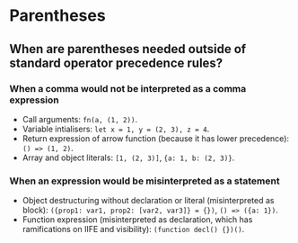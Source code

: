 # Parentheses

## When are parentheses needed outside of standard operator precedence rules?

### When a comma would not be interpreted as a comma expression

- Call arguments: `fn(a, (1, 2))`.
- Variable intialisers: `let x = 1, y = (2, 3), z = 4`.
- Return expression of arrow function (because it has lower precedence): `() => (1, 2)`.
- Array and object literals: `[1, (2, 3)]`, `{a: 1, b: (2, 3)}`.

### When an expression would be misinterpreted as a statement

- Object destructuring without declaration or literal (misinterpreted as block): `({prop1: var1, prop2: [var2, var3]} = {})`, `() => ({a: 1})`.
- Function expression (misinterpreted as declaration, which has ramifications on IIFE and visibility): `(function decl() {})()`.
